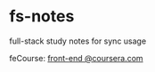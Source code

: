 # fs-notes
full-stack study notes for sync usage

feCourse: [front-end @coursera.com](https://www.coursera.org/learn/web-frameworks/)

